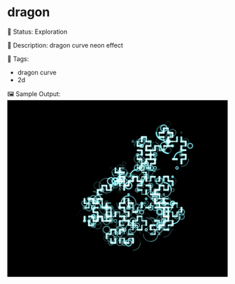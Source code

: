 # dragon

🧪 Status: Exploration

📎 Description: dragon curve neon effect 

🎨 Tags: 
- dragon curve
- 2d

🖼️ Sample Output:  
<img src="test.webp" alt="dragon Sample Output" width="800" />
